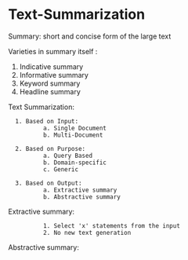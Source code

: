 # Text-Summarization

Summary: 
  short and concise form of the large text

Varieties in summary itself :
  1. Indicative summary
  2. Informative summary 
  3. Keyword summary
  4. Headline summary




Text Summarization:
      
      1. Based on Input:
              a. Single Document 
              b. Multi-Document
              
      2. Based on Purpose:
              a. Query Based
              b. Domain-specific
              c. Generic 
              
      3. Based on Output:
              a. Extractive summary
              b. Abstractive summary



Extractive summary:

              1. Select 'x' statements from the input
              2. No new text generation

Abstractive summary:
    
  
